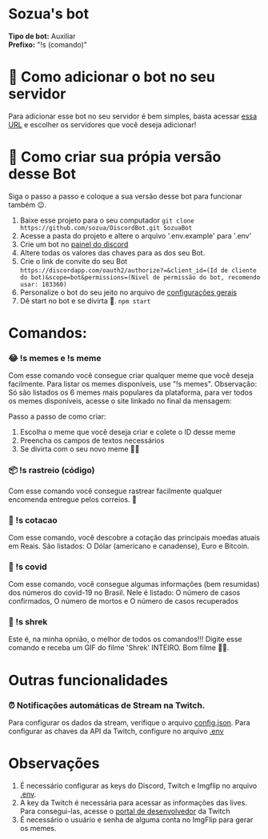 # Sozua's bot

**Tipo de bot:** Auxiliar  
**Prefixo:** "!s (comando)"

# 🤔 Como adicionar o bot no seu servidor

Para adicionar esse bot no seu servidor é bem simples, basta acessar [essa URL](https://discordapp.com/oauth2/authorize?=&client_id=723372497113841695&scope=bot&permissions=183360) e escolher os servidores que você deseja adicionar!

# 🚀 Como criar sua própia versão desse Bot

Siga o passo a passo e coloque a sua versão desse bot para funcionar também 😉.

1. Baixe esse projeto para o seu computador `git clone https://github.com/sozua/DiscordBot.git SozuaBot`
2. Acesse a pasta do projeto e altere o arquivo '.env.example' para '.env'
3. Crie um bot no [painel do discord](https://discord.com/developers/applications)
4. Altere todas os valores das chaves para as dos seu Bot.
5. Crie o link de convite do seu Bot `https://discordapp.com/oauth2/authorize?=&client_id=(Id de cliente do bot)&scope=bot&permissions=(Nivel de permissão do bot, recomendo usar: 183360)`
6. Personalize o bot do seu jeito no arquivo de [configurações gerais](./config.json)
7. Dê start no bot e se divirta 🥳. `npm start`

# Comandos:

### 😂 !s memes e !s meme

Com esse comando você consegue criar qualquer meme que você deseja facilmente. Para listar os memes disponíveis, use "!s memes". Observação: Só são listados os 6 memes mais populares da plataforma, para ver todos os memes disponíveis, acesse o site linkado no final da mensagem:

Passo a passo de como criar:

1. Escolha o meme que você deseja criar e colete o ID desse meme
2. Preencha os campos de textos necessários
3. Se divirta com o seu novo meme 🥳🎉

### 📦 !s rastreio (código)

Com esse comando você consegue rastrear facilmente qualquer encomenda entregue pelos correios. 🚶

### 🤑 !s cotacao

Com esse comando, você descobre a cotação das principais moedas atuais em Reais. São listados: O Dólar (americano e canadense), Euro e Bitcoin.

### 🤒 !s covid

Com esse comando, você consegue algumas informações (bem resumidas) dos números do covid-19 no Brasil. Nele é listado: O número de casos confirmados, O número de mortos e O número de casos recuperados

### 🎥 !s shrek

Este é, na minha opnião, o melhor de todos os comandos!!! Digite esse comando e receba um GIF do filme 'Shrek' INTEIRO. Bom filme 🤪🍿.

# Outras funcionalidades

### ⏰ Notificações automáticas de Stream na Twitch.

Para configurar os dados da stream, verifique o arquivo [config.json](./config.json). Para configurar as chaves da API da Twitch, configure no arquivo [.env](./.env.exemple)

# Observações

1. É necessário configurar as keys do Discord, Twitch e Imgflip no arquivo [.env](./.env.exemple).
2. A key da Twitch é necessária para acessar as informações das lives. Para consegui-las, acesse o [portal de desenvolvedor](https://dev.twitch.tv/console/apps) da Twitch
3. É necessário o usuário e senha de alguma conta no ImgFlip para gerar os memes.
